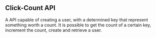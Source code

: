 ## Click-Count API

A API capable of creating a user, with a determined key that represent something worth a count. It is possible to get the count of a certain key, increment the count, create and retrieve a user.
